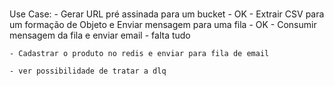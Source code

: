 ###
  Use Case:
    - Gerar URL pré assinada para um bucket - OK
    - Extrair CSV para um formação de Objeto e Enviar mensagem para uma fila - OK
    - Consumir mensagem da fila e enviar email - falta tudo

    - Cadastrar o produto no redis e enviar para fila de email

    - ver possibilidade de tratar a dlq
